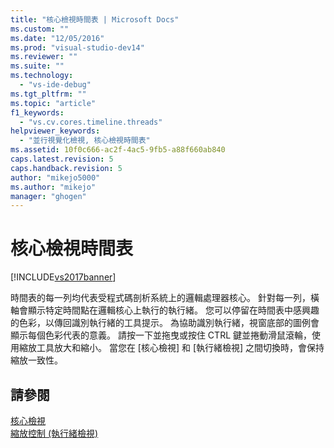 ```yaml
---
title: "核心檢視時間表 | Microsoft Docs"
ms.custom: ""
ms.date: "12/05/2016"
ms.prod: "visual-studio-dev14"
ms.reviewer: ""
ms.suite: ""
ms.technology: 
  - "vs-ide-debug"
ms.tgt_pltfrm: ""
ms.topic: "article"
f1_keywords: 
  - "vs.cv.cores.timeline.threads"
helpviewer_keywords: 
  - "並行視覺化檢視, 核心檢視時間表"
ms.assetid: 10f0c666-ac2f-4ac5-9fb5-a88f660ab840
caps.latest.revision: 5
caps.handback.revision: 5
author: "mikejo5000"
ms.author: "mikejo"
manager: "ghogen"
---
```

# 核心檢視時間表
[!INCLUDE[vs2017banner](../code-quality/includes/vs2017banner.md)]

時間表的每一列均代表受程式碼剖析系統上的邏輯處理器核心。  針對每一列，橫軸會顯示特定時間點在邏輯核心上執行的執行緒。  您可以停留在時間表中感興趣的色彩，以傳回識別執行緒的工具提示。  為協助識別執行緒，視窗底部的圖例會顯示每個色彩代表的意義。  請按一下並拖曳或按住 CTRL 鍵並捲動滑鼠滾輪，使用縮放工具放大和縮小。  當您在 \[核心檢視\] 和 \[執行緒檢視\] 之間切換時，會保持縮放一致性。  
  
## 請參閱  
 [核心檢視](../profiling/cores-view.md)   
 [縮放控制 \(執行緒檢視\)](../profiling/zoom-control-threads-view.md)